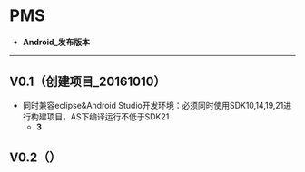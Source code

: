 # PMS
 * **Android_发布版本**
* * *
## V0.1（创建项目_20161010）
 * 同时兼容eclipse&Android Studio开发环境：必须同时使用SDK10,14,19,21进行构建项目，AS下编译运行不低于SDK21
 	* **3**

## V0.2（）
